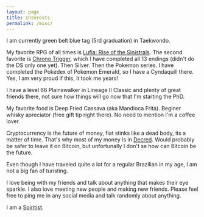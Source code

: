 ```yaml
---
layout: page
title: Interests
permalink: /misc/
---
```


I am currently green belt blue tag (5rd graduation) in Taekwondo.

My favorite RPG of all times is [Lufia: Rise of the Sinistrals](https://en.wikipedia.org/wiki/Lufia_II:_Rise_of_the_Sinistrals).
The second favorite is [Chrono Trigger](https://en.wikipedia.org/wiki/Chrono_Trigger), 
which I have completed all 13 endings (didn't do the DS only one yet).
Then Silver. Then the Pokemon series. I have completed the Pokedex of Pokemon
Emerald, so I have a Cyndaquill there. Yes, I am very proud if this, it took me years!

I have a level 66 Plainswalker in Lineage II Classic and plenty of great friends there,
not sure how things will go now that I'm starting the PhD.

My favorite food is Deep Fried Cassava (aka Mandioca Frita). 
Beginer whisky apreciator (free gift tip right there).
No need to mention I'm a coffee lover. 

Cryptocurrency is the future of money, fiat stinks like a dead body, its a matter
of time. That's why most of my money is in [Decred](https://www.decred.org/). 
Would probably be safer to leave it on Bitcoin,
but unfortunally I don't se how can Bitcoin be the future.

Even though I have traveled quite a lot for a regular Brazilian in my age,
I am not a big fan of turisting.

I love being with my friends and talk about anything that makes their eye sparkle.
I also love meeting new people and making new friends. Please feel free to ping me
in any social media and talk randomly about anything.

I am a [Spiritist](https://en.wikipedia.org/wiki/Spiritism).
